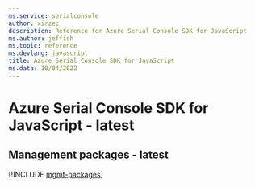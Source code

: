 ```yaml
---
ms.service: serialconsole
author: xirzec
description: Reference for Azure Serial Console SDK for JavaScript
ms.author: jeffish
ms.topic: reference
ms.devlang: javascript
title: Azure Serial Console SDK for JavaScript
ms.data: 10/04/2022
---
```

# Azure Serial Console SDK for JavaScript - latest

## Management packages - latest
[!INCLUDE [mgmt-packages](serial-console-mgmt-index.md)]
